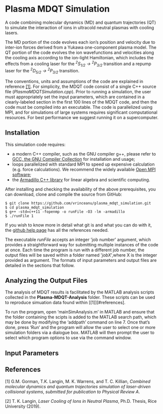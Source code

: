 # Plasma MDQT Simulation

A code combining molecular dynamics (MD) and quantum trajectories (QT) to simulate the interaction of ions in ultracold neutral plasmas with cooling lasers.

The MD portion of the code evolves each ion’s position and velocity due to inter-ion forces derived from a Yukawa one-component plasma model. The QT portion of the code evolves the ion wavefunctions and velocities along the cooling axis according to the ion-light Hamiltonian, which includes the effects from a cooling laser
for the *<sup>2</sup>S<sub>1/2</sub> &rightarrow; <sup>2</sup>P<sub>3/2</sub>* transition and a repump laser
for the *<sup>2</sup>D<sub>5/2</sub> &rightarrow; <sup>2</sup>P<sub>3/2</sub>* transition.

The conventions, units and assumptions of the code are explained in reference [[1]](#reference). For simplicity, the MDQT code consist of a single C++ source file (*PlasmaMDQTSimulation.cpp*). Prior to running a simulation, the user must appropriately set the input parameters, which are contained in a clearly-labeled section in the first 100 lines of the MDQT code, and then the code must be compiled into an executable. The code is parallelized using MPI, and for simulations of large systems requires significant computational resources. For best performance we suggest running it on a supercomputer.

## Installation

This simulation code requires:
- a modern C++ compiler, such as the GNU compiler g++, please refer to [GCC, the GNU Compiler Collection](http://gcc.org) for installation and usage;
- loops parallelized with standard MPI to speed up expensive calculation (e.g. force calculations). We recommend the widely available [Open MPI software](https://www.open-mpi.org);
- the [Armadillo C++ library](http://arma.sourceforge.net) for linear algebra and scientific computing.


After installing and checking the availability of the above prerequisites, you can download, clone and compile the source from GitHub:

```
$ git clone https://github.com/vrinceanu/plasma_mdqt_simulation.git
$ cd plasma_mdqt_simulation 
$ g++ -std=c++11 -fopenmp -o runFile -O3 -lm -armadillo
$ ./runFile 1
```

If you wish to know more in detail what git is and what you can do with it, the [github help page](https://help.github.com/articles/set-up-git) has all the references needed.

The executable *runFile* accepts an integer 'job number' argument, which provides a straightforward way for submitting multiple instances of the code at once. Each time the program is run with a different job number, the output files will be saved within a folder named '*jobX*',where X is the integer provided as argument. The formats of input parameters and output files are detailed in the sections that follow.

## Analyzing the Output Files

The analysis of MDQT results is facilitated by the MATLAB analysis scripts collected in the **Plasma-MDQT-Analysis** folder. These scripts can be used to reproduce simuation data found within [[1]][#references]. 


To run the program, open ‘mainSimAnalysis.m’ in MATLAB and ensure that the folder containing the scipts is added to the MATLAB search path, which may be done by modifying the ‘addpath’ command on line 7. Once that’s done, press ‘Run’ and the program will allow the user to select one or more simulation folders via a dialogue box. MATLAB will then prompt the user to select which program options to use via the command window.


## Input Parameters




## References
[1] G.M. Gorman, T.K. Langin, M. K. Warrens, and T. C. Killian, *Combined molecular dynamics and quantum trajectories simulation of laser-driven collisional systems*, _submitted for publication to Physical Review A_.

[2] T. K. Langin, *Laser Cooling of Ions in Neutral Plasma*, Ph.D. Thesis, Rice University (2019).
